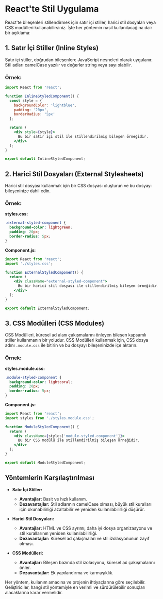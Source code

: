 # **React'te Stil Uygulama**

React'te bileşenleri stillendirmek için satır içi stiller, harici stil dosyaları veya CSS modülleri kullanabilirsiniz. İşte her yöntemin nasıl kullanılacağına dair bir açıklama:

## **1. Satır İçi Stiller (Inline Styles)**

Satır içi stiller, doğrudan bileşenlere JavaScript nesneleri olarak uygulanır. Stil adları camelCase yazılır ve değerler string veya sayı olabilir.

### Örnek:

```jsx
import React from 'react';

function InlineStyledComponent() {
  const style = {
    backgroundColor: 'lightblue',
    padding: '20px',
    borderRadius: '5px'
  };

  return (
    <div style={style}>
      Bu bir satır içi stil ile stillendirilmiş bileşen örneğidir.
    </div>
  );
}

export default InlineStyledComponent;
```

## **2. Harici Stil Dosyaları (External Stylesheets)**

Harici stil dosyası kullanmak için bir CSS dosyası oluşturun ve bu dosyayı bileşeninize dahil edin.

### Örnek:

**styles.css:**

```css
.external-styled-component {
  background-color: lightgreen;
  padding: 20px;
  border-radius: 5px;
}
```

**Component.js:**

```jsx
import React from 'react';
import './styles.css';

function ExternalStyledComponent() {
  return (
    <div className="external-styled-component">
      Bu bir harici stil dosyası ile stillendirilmiş bileşen örneğidir.
    </div>
  );
}

export default ExternalStyledComponent;
```

## **3. CSS Modülleri (CSS Modules)**

CSS Modülleri, küresel ad alanı çakışmalarını önleyen bileşen kapsamlı stiller kullanmanın bir yoludur. CSS Modülleri kullanmak için, CSS dosya adını `.module.css` ile bitirin ve bu dosyayı bileşeninizde içe aktarın.

### Örnek:

**styles.module.css:**

```css
.module-styled-component {
  background-color: lightcoral;
  padding: 20px;
  border-radius: 5px;
}
```

**Component.js:**

```jsx
import React from 'react';
import styles from './styles.module.css';

function ModuleStyledComponent() {
  return (
    <div className={styles['module-styled-component']}>
      Bu bir CSS modülü ile stillendirilmiş bileşen örneğidir.
    </div>
  );
}

export default ModuleStyledComponent;
```

## **Yöntemlerin Karşılaştırılması**

- **Satır İçi Stiller:**
  - **Avantajlar:** Basit ve hızlı kullanım.
  - **Dezavantajlar:** Stil adlarının camelCase olması, büyük stil kuralları için okunabilirliği azaltabilir ve yeniden kullanılabilirliği düşürür.

- **Harici Stil Dosyaları:**
  - **Avantajlar:** HTML ve CSS ayrımı, daha iyi dosya organizasyonu ve stil kurallarının yeniden kullanılabilirliği.
  - **Dezavantajlar:** Küresel ad çakışmaları ve stil izolasyonunun zayıf olması.

- **CSS Modülleri:**
  - **Avantajlar:** Bileşen bazında stil izolasyonu, küresel ad çakışmalarını önler.
  - **Dezavantajlar:** Ek yapılandırma ve karmaşıklık.

Her yöntem, kullanım amacına ve projenin ihtiyaçlarına göre seçilebilir. Geliştiriciler, hangi stil yöntemiyle en verimli ve sürdürülebilir sonuçları alacaklarına karar vermelidir.